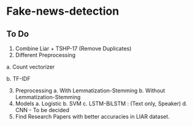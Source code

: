 # Fake-news-detection

## To Do

1. Combine Liar + TSHP-17 (Remove Duplicates)
2. Different Preprocessing

  a. Count vectorizer
  
  b. TF-IDF
  
3. Preprocessing
  a. With Lemmatization-Stemming
  b. Without Lemmatization-Stemming
4. Models
  a. Logistic
  b. SVM
  c. LSTM-BiLSTM : (Text only, Speaker)
  d. CNN - To be decided
5. Find Research Papers with better accuracies in LIAR dataset.
